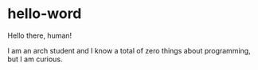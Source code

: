 # hello-word
Hello there, human!

I am an arch student and I know a total of zero things about programming, but I am curious.
